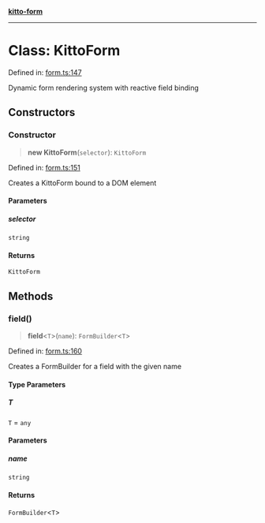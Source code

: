 [**kitto-form**](../README.md)

***

# Class: KittoForm

Defined in: [form.ts:147](https://github.com/AdityaBorkar/kitto-form/blob/22d98d5e6f85ccd55e4d9adb38a97acbb877f9bf/src/form.ts#L147)

Dynamic form rendering system with reactive field binding

## Constructors

### Constructor

> **new KittoForm**(`selector`): `KittoForm`

Defined in: [form.ts:151](https://github.com/AdityaBorkar/kitto-form/blob/22d98d5e6f85ccd55e4d9adb38a97acbb877f9bf/src/form.ts#L151)

Creates a KittoForm bound to a DOM element

#### Parameters

##### selector

`string`

#### Returns

`KittoForm`

## Methods

### field()

> **field**\<`T`\>(`name`): `FormBuilder`\<`T`\>

Defined in: [form.ts:160](https://github.com/AdityaBorkar/kitto-form/blob/22d98d5e6f85ccd55e4d9adb38a97acbb877f9bf/src/form.ts#L160)

Creates a FormBuilder for a field with the given name

#### Type Parameters

##### T

`T` = `any`

#### Parameters

##### name

`string`

#### Returns

`FormBuilder`\<`T`\>
